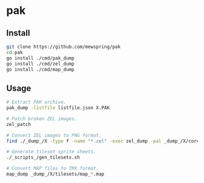 # pak

## Install

```bash
git clone https://github.com/mewspring/pak
cd pak
go install ./cmd/pak_dump
go install ./cmd/zel_dump
go install ./cmd/map_dump
```

## Usage

```bash
# Extract PAK archive.
pak_dump -listfile listfile.json X.PAK
```

```bash
# Patch broken ZEL images.
zel_patch
```

```bash
# Convert ZEL images to PNG format.
find ./_dump_/X -type f -name "*.zel" -exec zel_dump -pal _dump_/X/core/core.pal {} \;
```

```bash
# Generate tileset sprite sheets.
./_scripts_/gen_tilesets.sh
```

```bash
# Convert MAP files to TMX format.
map_dump _dump_/X/tilesets/map_*.map
```
